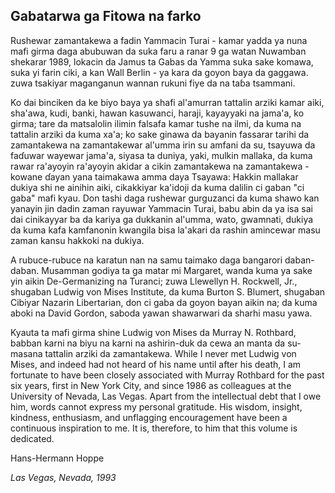 ## Gabatarwa ga Fitowa na farko

Rushewar zamantakewa a fadin Yammacin Turai - kamar yadda ya nuna mafi girma daga abubuwan da suka faru a ranar 9 ga watan Nuwamban shekarar 1989, lokacin da Jamus ta Gabas da Yamma suka sake komawa, suka yi farin ciki, a kan Wall Berlin - ya kara da goyon baya da gaggawa. zuwa tsakiyar maganganun wannan rukuni fiye da na taɓa tsammani.

Ko dai binciken da ke biyo baya ya shafi al'amurran tattalin arziki kamar aiki, sha'awa, kudi, banki, hawan kasuwanci, haraji, kayayyaki na jama'a, ko girma; tare da matsalolin ilimin falsafa kamar tushe na ilmi, da kuma na tattalin arziki da kuma xa'a; ko sake ginawa da bayanin fassarar tarihi da zamantakewa na zamantakewar al'umma irin su amfani da su, tsayuwa da faɗuwar wayewar jama'a, siyasa ta duniya, yaki, mulkin mallaka, da kuma rawar ra'ayoyin ra'ayoyin akidar a cikin zamantakewa na zamantakewa - kowane ɗayan yana taimakawa amma daya Tsayawa: Hakkin mallakar dukiya shi ne ainihin aiki, cikakkiyar ka'idoji da kuma dalilin ci gaban "ci gaba" mafi kyau. Don tashi daga rushewar gurguzanci da kuma shawo kan yanayin jin dadin zaman rayuwar Yammacin Turai, babu abin da ya isa sai dai cinikayyar ba da kariya ga dukkanin al'umma, wato, gwamnati, dukiya da kuma kafa kamfanonin kwangila bisa la'akari da rashin amincewar masu zaman kansu hakkoki na dukiya.

A rubuce-rubuce na karatun nan na samu taimako daga bangarori daban-daban. Musamman godiya ta ga matar mi Margaret, wanda kuma ya sake yin aikin De-Germanizing na Turanci; zuwa Llewellyn H. Rockwell, Jr., shugaban Ludwig von Mises Institute, da kuma Burton S. Blumert, shugaban Cibiyar Nazarin Libertarian, don ci gaba da goyon bayan aikin na; da kuma aboki na David Gordon, saboda yawan shawarwari da sharhi masu yawa.

Kyauta ta mafi girma shine Ludwig von Mises da Murray N. Rothbard, babban karni na biyu na karni na ashirin-duk da cewa an manta da su-masana tattalin arziki da zamantakewa. While I never met Ludwig von Mises, and indeed had not heard of his name until after his death, I am fortunate to have been closely associated with Murray Rothbard for the past six years, first in New York City, and since 1986 as colleagues at the University of Nevada, Las Vegas. Apart from the intellectual debt that I owe him, words cannot express my personal gratitude. His wisdom, insight, kindness, enthusiasm, and unflagging encouragement have been a continuous inspiration to me. It is, therefore, to him that this volume is dedicated.

Hans-Hermann Hoppe

*Las Vegas, Nevada, 1993*